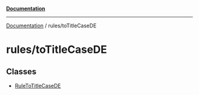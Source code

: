 [**Documentation**](../../README.md)

***

[Documentation](../../README.md) / rules/toTitleCaseDE

# rules/toTitleCaseDE

## Classes

- [RuleToTitleCaseDE](classes/RuleToTitleCaseDE.md)

